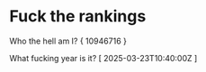 # Fuck the rankings

Who the hell am I?
{ 10946716 }

What fucking year is it?
[ 2025-03-23T10:40:00Z ]
